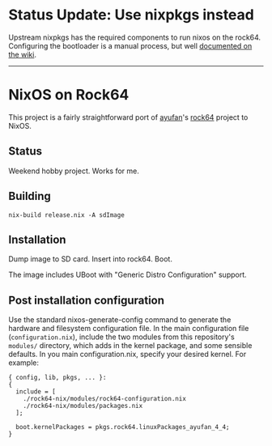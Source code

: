 # Status Update: Use nixpkgs instead

Upstream nixpkgs has the required components to run nixos on the rock64.
Configuring the bootloader is a manual process, but well [documented on the
wiki][nix-wiki-rock64].

[nix-wiki-rock64]: https://nixos.wiki/wiki/NixOS_on_ARM/PINE64_ROCK64

---

# NixOS on Rock64

This project is a fairly straightforward port of [ayufan][]'s
[rock64][] project to NixOS.


[ayufan]: https://github.com/ayufan
[rock64]: https://github.com/ayufan-rock64/

## Status

Weekend hobby project. Works for me.

## Building

```
nix-build release.nix -A sdImage
```

## Installation

Dump image to SD card. Insert into rock64. Boot.

The image includes UBoot with "Generic Distro Configuration" support.

## Post installation configuration

Use the standard nixos-generate-config command to generate the
hardware and filesystem configuration file. In the main configuration
file (`configuration.nix`), include the two modules from this
repository's `modules/` directory, which adds in the kernel package,
and some sensible defaults. In you main configuration.nix, specify
your desired kernel. For example:

```
{ config, lib, pkgs, ... }:
{
  include = [
    ./rock64-nix/modules/rock64-configuration.nix
    ./rock64-nix/modules/packages.nix
  ];

  boot.kernelPackages = pkgs.rock64.linuxPackages_ayufan_4_4;
}
```
